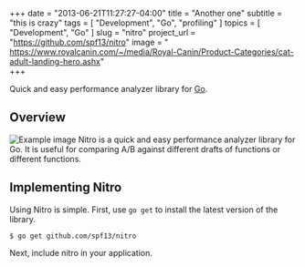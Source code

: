 +++
date        = "2013-06-21T11:27:27-04:00"
title       = "Another one"
subtitle    = "this is crazy"
tags        = [ "Development", "Go", "profiling" ]
topics      = [ "Development", "Go" ]
slug        = "nitro"
project_url = "https://github.com/spf13/nitro"
image       = " https://www.royalcanin.com/~/media/Royal-Canin/Product-Categories/cat-adult-landing-hero.ashx"   
+++


Quick and easy performance analyzer library for [Go](http://golang.org/).

## Overview
![Example image](https://i.ytimg.com/vi/tntOCGkgt98/maxresdefault.jpg)
Nitro is a quick and easy performance analyzer library for Go.
It is useful for comparing A/B against different drafts of functions
or different functions.

## Implementing Nitro

Using Nitro is simple. First, use `go get` to install the latest version
of the library.

    $ go get github.com/spf13/nitro

Next, include nitro in your application.
